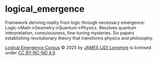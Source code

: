 # logical_emergence
Framework deriving reality from logic through necessary emergence: Logic→Math→Geometry→Quantum→Physics. Resolves quantum interpretation, consciousness, fine-tuning mysteries. Six papers establishing revolutionary theory that transforms physics and philosophy.


<a href="https://github.com/jdlongmire/logical_emergence">Logical Emergence Corpus</a> © 2025 by <a href="https://github.com/jdlongmire">JAMES (JD) Longmire</a> is licensed under <a href="https://creativecommons.org/licenses/by-nc-nd/4.0/">CC BY-NC-ND 4.0</a>

<img src="https://mirrors.creativecommons.org/presskit/icons/cc.svg" alt="" style="max-width: 1em;max-height:1em;margin-left: .2em;"><img src="https://mirrors.creativecommons.org/presskit/icons/by.svg" alt="" style="max-width: 1em;max-height:1em;margin-left: .2em;"><img src="https://mirrors.creativecommons.org/presskit/icons/nc.svg" alt="" style="max-width: 1em;max-height:1em;margin-left: .2em;"><img src="https://mirrors.creativecommons.org/presskit/icons/nd.svg" alt="" style="max-width: 1em;max-height:1em;margin-left: .2em;">
